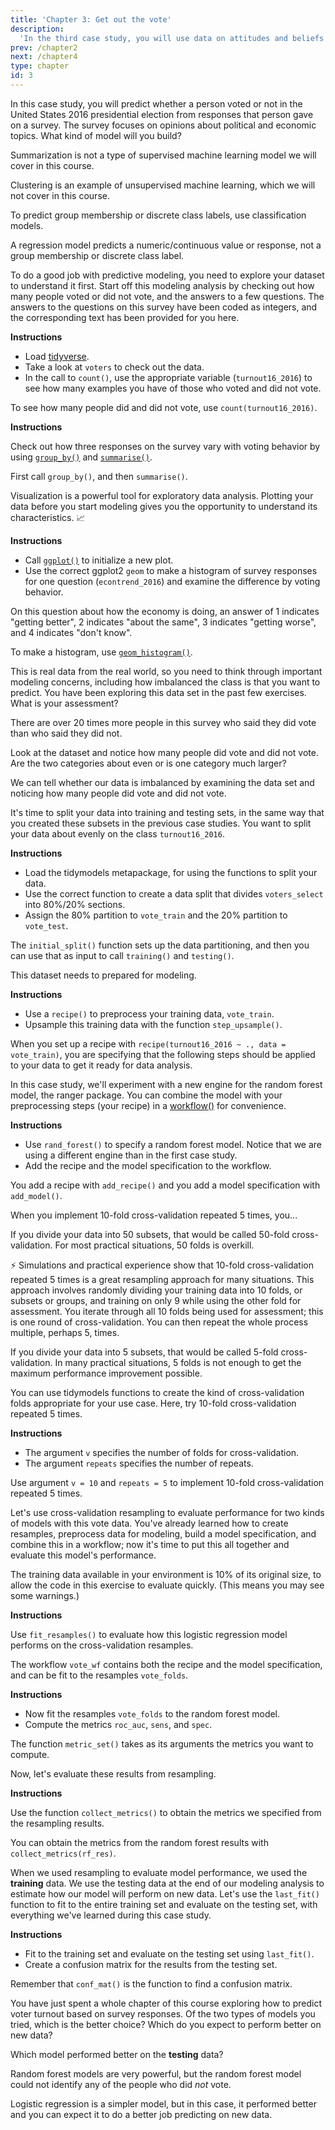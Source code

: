 ```yaml
---
title: 'Chapter 3: Get out the vote'
description:
  'In the third case study, you will use data on attitudes and beliefs in the United States to predict voter turnout. You will apply your skills in dealing with imbalanced data and explore more resampling options.'
prev: /chapter2
next: /chapter4
type: chapter
id: 3
---
```


<exercise id="1" title="Predicting voter turnout from survey data" type="slides">

<slides source="chapter3_01">
</slides>

</exercise>

<exercise id="2" title="Choose an appropriate model">

In this case study, you will predict whether a person voted or not in the United States 2016 presidential election from responses that person gave on a survey. The survey focuses on opinions about political and economic topics. What kind of model will you build?

<choice>
<opt text="Summarization">

Summarization is not a type of supervised machine learning model we will cover in this course.

</opt>

<opt text="Clustering">

Clustering is an example of unsupervised machine learning, which we will not cover in this course.

</opt>

<opt text="Classification" correct="true">

To predict group membership or discrete class labels, use classification models.

</opt>

<opt text="Regression">

A regression model predicts a numeric/continuous value or response, not a group membership or discrete class label.

</opt>
</choice>

</exercise>

<exercise id="3" title="Explore the VOTER data">

To do a good job with predictive modeling, you need to explore your dataset to understand it first. Start off this modeling analysis by checking out how many people voted or did not vote, and the answers to a few questions. The answers to the questions on this survey have been coded as integers, and the corresponding text has been provided for you here.
 
**Instructions**

- Load [tidyverse](https://tidyverse.tidyverse.org/).
- Take a look at `voters` to check out the data.
- In the call to `count()`, use the appropriate variable (`turnout16_2016`) to see how many examples you have of those who voted and did not vote.

<codeblock id="03_03_1">

To see how many people did and did not vote, use `count(turnout16_2016)`.

</codeblock>

**Instructions**

Check out how three responses on the survey vary with voting behavior by using [`group_by()`](https://dplyr.tidyverse.org/reference/group_by.html) and [`summarise()`](https://dplyr.tidyverse.org/reference/summarise.html).

<codeblock id="03_03_2">

First call `group_by()`, and then `summarise()`.

</codeblock>

</exercise>

<exercise id="4" title="Visualization for exploratory data analysis">

Visualization is a powerful tool for exploratory data analysis. Plotting your data before you start modeling gives you the opportunity to understand its characteristics. 📈
 
**Instructions**

- Call [`ggplot()`](https://ggplot2.tidyverse.org/reference/ggplot.html) to initialize a new plot.
- Use the correct ggplot2 `geom` to make a histogram of survey responses for one question (`econtrend_2016`) and examine the difference by voting behavior. 

On this question about how the economy is doing, an answer of 1 indicates "getting better", 2 indicates "about the same", 3 indicates "getting worse", and 4 indicates "don't know".

<codeblock id="03_04">

To make a histogram, use [`geom_histogram()`](https://ggplot2.tidyverse.org/reference/geom_histogram.html).

</codeblock>

</exercise>

<exercise id="5" title="Imbalanced data">

This is real data from the real world, so you need to think through important modeling concerns, including how imbalanced the class is that you want to predict. You have been exploring this data set in the past few exercises. What is your assessment?

<choice>
<opt text="This data set is imbalanced." correct="true">

There are over 20 times more people in this survey who said they did vote than who said they did not.

</opt>

<opt text="This data set does not have a significant amount of imbalance.">

Look at the dataset and notice how many people did vote and did not vote. Are the two categories about even or is one category much larger?

</opt>

<opt text="We can't tell from the information we have now whether the data set is imbalanced.">

We can tell whether our data is imbalanced by examining the data set and noticing how many people did vote and did not vote.

</opt>
</choice>

</exercise>

<exercise id="6" title="Training and testing data">

It's time to split your data into training and testing sets, in the same way that you created these subsets in the previous case studies. You want to split your data about evenly on the class `turnout16_2016`.

**Instructions**

- Load the tidymodels metapackage, for using the functions to split your data.
- Use the correct function to create a data split that divides `voters_select` into 80%/20% sections.
- Assign the 80% partition to `vote_train` and the 20% partition to `vote_test`.

<codeblock id="03_06">

The `initial_split()` function sets up the data partitioning, and then you can use that as input to call `training()` and `testing()`.

</codeblock>

</exercise>

<exercise id="7" title="VOTE 2016" type="slides">

<slides source="chapter3_07">
</slides>

</exercise>

<exercise id="8" title="Preprocess with a recipe">

This dataset needs to prepared for modeling.

**Instructions**

- Use a `recipe()` to preprocess your training data, `vote_train`.
- Upsample this training data with the function `step_upsample()`.

<codeblock id="03_08">

When you set up a recipe with `recipe(turnout16_2016 ~ ., data = vote_train)`, you are specifying that the following steps should be applied to your data to get it ready for data analysis.

</codeblock>

</exercise>

<exercise id="9" title="Create a modeling workflow">

In this case study, we'll experiment with a new engine for the random forest model, the ranger package. You can combine the model with your preprocessing steps (your recipe) in a [workflow()](https://tidymodels.github.io/workflows/) for convenience.

**Instructions**

- Use `rand_forest()` to specify a random forest model. Notice that we are using a different engine than in the first case study.
- Add the recipe and the model specification to the workflow.

<codeblock id="03_09">

You add a recipe with `add_recipe()` and you add a model specification with `add_model()`.

</codeblock>

</exercise>

<exercise id="10" title="Cross-validation" type="slides">

<slides source="chapter3_10">
</slides>

</exercise>

<exercise id="11" title="Understanding cross-validation">

When you implement 10-fold cross-validation repeated 5 times, you...

<choice>
<opt text="randomly divide your training data into 50 subsets and train on 49 at a time (assessing on the other subset), iterating through all 50 subsets for assessment.">

If you divide your data into 50 subsets, that would be called 50-fold cross-validation. For most practical situations, 50 folds is overkill.

</opt>

<opt text="randomly divide your training data into 10 subsets and train on 9 at a time (assessing on the other subset), iterating through all 10 subsets for assessment. Then you repeat that process 5 times." correct="true">

⚡️ Simulations and practical experience show that 10-fold cross-validation repeated 5 times is a great resampling approach for many situations. This approach involves randomly dividing your training data into 10 folds, or subsets or groups, and training on only 9 while using the other fold for assessment. You iterate through all 10 folds being used for assessment; this is one round of cross-validation. You can then repeat the whole process multiple, perhaps 5, times.

</opt>

<opt text="randomly divide your training data into 5 subsets and train on 4 at a time (assessing on the other subset), iterating through all 5 subsets. Then you repeat that process 10 times.">

If you divide your data into 5 subsets, that would be called 5-fold cross-validation. In many practical situations, 5 folds is not enough to get the maximum performance improvement possible.

</opt>
</choice>

</exercise>

<exercise id="12" title="Create cross-validation folds">

You can use tidymodels functions to create the kind of cross-validation folds appropriate for your use case. Here, try 10-fold cross-validation repeated 5 times.

**Instructions**

- The argument `v` specifies the number of folds for cross-validation.
- The argument `repeats` specifies the number of repeats.

<codeblock id="03_12">

Use argument `v = 10` and `repeats = 5` to implement 10-fold cross-validation repeated 5 times.

</codeblock>

</exercise>

<exercise id="13" title="Evaluate model performance" type="slides">

<slides source="chapter3_13">
</slides>

</exercise>

<exercise id="14" title="Resampling two models">

Let's use cross-validation resampling to evaluate performance for two kinds of models with this vote data. You've already learned how to create resamples, preprocess data for modeling, build a model specification, and combine this in a workflow; now it's time to put this all together and evaluate this model's performance. 

The training data available in your environment is 10% of its original size, to allow the code in this exercise to evaluate quickly. (This means you may see some warnings.)

**Instructions**

Use `fit_resamples()` to evaluate how this logistic regression model performs on the cross-validation resamples.

<codeblock id="03_14_1">

The workflow `vote_wf` contains both the recipe and the model specification, and can be fit to the resamples `vote_folds`.

</codeblock>

**Instructions**

- Now fit the resamples `vote_folds` to the random forest model.
- Compute the metrics `roc_auc`, `sens`, and `spec`.

<codeblock id="03_14_2">

The function `metric_set()` takes as its arguments the metrics you want to compute.

</codeblock>

</exercise>

<exercise id="15" title="Performance metrics from resampling">

Now, let's evaluate these results from resampling.

**Instructions**

Use the function `collect_metrics()` to obtain the metrics we specified from the resampling results.

<codeblock id="03_15">

You can obtain the metrics from the random forest results with `collect_metrics(rf_res)`.

</codeblock>

</exercise>

<exercise id="16" title="Back to the testing data">

When we used resampling to evaluate model performance, we used the **training** data. We use the testing data at the end of our modeling analysis to estimate how our model will perform on new data. Let's use the `last_fit()` function to fit to the entire training set and evaluate on the testing set, with everything we've learned during this case study.

**Instructions**

- Fit to the training set and evaluate on the testing set using `last_fit()`. 
- Create a confusion matrix for the results from the testing set.

<codeblock id="03_16">

Remember that `conf_mat()` is the function to find a confusion matrix.

</codeblock>

</exercise>

<exercise id="17" title="Which model is best?">

You have just spent a whole chapter of this course exploring how to predict voter turnout based on survey responses. Of the two types of models you tried, which is the better choice? Which do you expect to perform better on new data?

Which model performed better on the **testing** data?

<choice>
<opt text="Random forest">

Random forest models are very powerful, but the random forest model could not identify any of the people who did _not_ vote.

</opt>

<opt text="Logistic regression" correct="true">

Logistic regression is a simpler model, but in this case, it performed better and you can expect it to do a better job predicting on new data.

</opt>
</choice>

</exercise>
